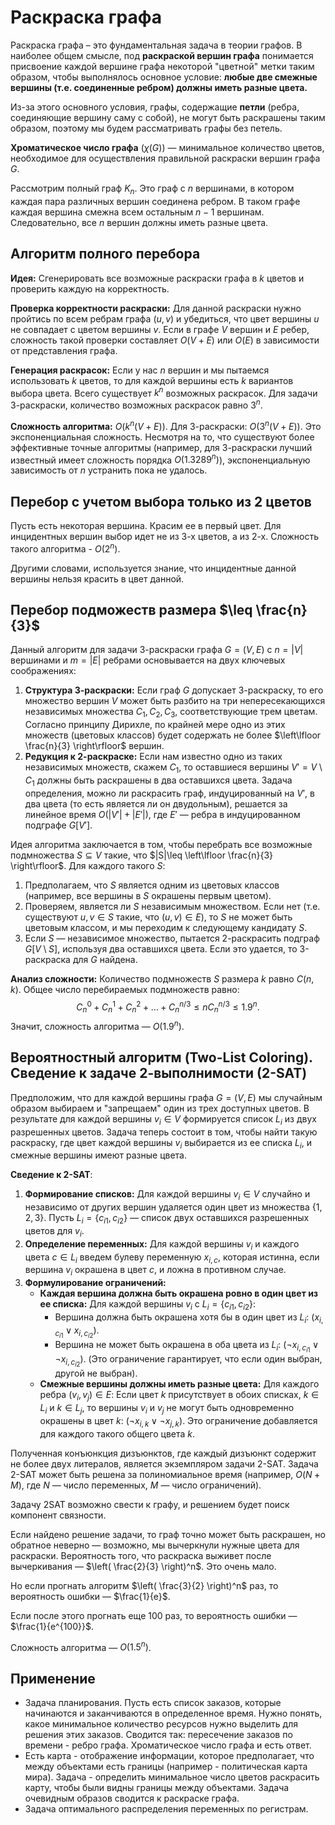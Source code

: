 # Раскраска графа

Раскраска графа – это фундаментальная задача в теории графов. В наиболее общем смысле, под **раскраской вершин графа** понимается присвоение каждой вершине графа некоторой "цветной" метки таким образом, чтобы выполнялось основное условие: **любые две смежные вершины (т.е. соединенные ребром) должны иметь разные цвета.**

Из-за этого основного условия, графы, содержащие **петли** (ребра, соединяющие вершину саму с собой), не могут быть раскрашены таким образом, поэтому мы будем рассматривать графы без петель.

**Хроматическое число графа** $(\chi(G))$ — минимальное количество цветов, необходимое для осуществления правильной раскраски вершин графа $G$.

Рассмотрим полный граф $K_{n}$. Это граф с $n$ вершинами, в котором каждая пара различных вершин соединена ребром. В таком графе каждая вершина смежна всем остальным $n-1$ вершинам. Следовательно, все $n$ вершин должны иметь разные цвета.

## Алгоритм полного перебора

**Идея:** Сгенерировать все возможные раскраски графа в $k$ цветов и проверить каждую на корректность.

**Проверка корректности раскраски:** Для данной раскраски нужно пройтись по всем ребрам графа $(u,v)$ и убедиться, что цвет вершины $u$ не совпадает с цветом вершины $v$. Если в графе $V$ вершин и $E$ ребер, сложность такой проверки составляет $O(V+E)$ или $O(E)$ в зависимости от представления графа.

**Генерация раскрасок:** Если у нас $n$ вершин и мы пытаемся использовать $k$ цветов, то для каждой вершины есть $k$ вариантов выбора цвета. Всего существует $k^n$ возможных раскрасок. 
Для задачи 3-раскраски, количество возможных раскрасок равно $3^n$.

**Сложность алгоритма:** $O(k^n(V+E))$. Для 3-раскраски: $O(3^n(V+E))$.
Это экспоненциальная сложность. Несмотря на то, что существуют более эффективные точные алгоритмы (например, для 3-раскраски лучший известный имеет сложность порядка $O(1.3289^n)$), экспоненциальную зависимость от $n$ устранить пока не удалось.

## Перебор с учетом выбора только из 2 цветов

Пусть есть некоторая вершина. Красим ее в первый цвет. Для инцидентных вершин выбор идет не из 3-х цветов, а из 2-х. Сложность такого алгоритма - $O(2^n)$.

Другими словами, используется знание, что инцидентные данной вершины нельзя красить в цвет данной.

## Перебор подможеств размера $\leq \frac{n}{3}$

Данный алгоритм для задачи 3-раскраски графа $G=(V,E)$ с $n=|V|$ вершинами и $m=|E|$ ребрами основывается на двух ключевых соображениях:

1. **Структура 3-раскраски:** Если граф $G$ допускает 3-раскраску, то его множество вершин $V$ может быть разбито на три непересекающихся независимых множества $C_{1},C_{2},C_{3}$, соответствующие трем цветам. Согласно принципу Дирихле, по крайней мере одно из этих множеств (цветовых классов) будет содержать не более $\left\lfloor  \frac{n}{3}  \right\rfloor$ вершин.
2. **Редукция к 2-раскраске:** Если нам известно одно из таких независимых множеств, скажем $C_{1}$, то оставшиеся вершины $V'=V\setminus C_{1}$ должны быть раскрашены в два оставшихся цвета. Задача определения, можно ли раскрасить граф, индуцированный на $V'$, в два цвета (то есть является ли он двудольным), решается за линейное время $O(|V'|+|E'|)$, где $E'$ — ребра в индуцированном подграфе $G[V']$.

Идея алгоритма заключается в том, чтобы перебрать все возможные подмножества $S \subseteq V$ такие, что $|S|\leq \left\lfloor  \frac{n}{3}  \right\rfloor$. Для каждого такого $S$:

1. Предполагаем, что $S$ является одним из цветовых классов (например, все вершины в $S$ окрашены первым цветом).
2. Проверяем, является ли $S$ независимым множеством. Если нет (т.е. существуют $u,v\in S$ такие, что $(u,v)\in E$), то $S$ не может быть цветовым классом, и мы переходим к следующему кандидату $S$.
3. Если $S$ — независимое множество, пытается 2-раскрасить подграф $G[V\setminus S]$, используя два оставшихся цвета. Если это удается, то 3-раскраска для $G$ найдена.

**Анализ сложности:** Количество подмножеств $S$ размера $k$ равно $C(n,k)$. Общее число перебираемых подмножеств равно:
$$
C^0_{n}+C^1_{n}+C^2_{n}+\dots+C^{n/3}_{n}\leq nC^{n/3}_{n}\leq 1.9^n.
$$
Значит, сложность алгоритма — $O(1.9^n)$.

## Вероятностный алгоритм (Two-List Coloring). Сведение к задаче 2-выполнимости (2-SAT)

Предположим, что для каждой вершины графа $G=(V,E)$ мы случайным образом выбираем и "запрещаем" один из трех доступных цветов. В результате для каждой вершины $v_{i}\in V$ формируется список $L_{i}$ из двух разрешенных цветов. Задача теперь состоит в том, чтобы найти такую раскраску, где цвет каждой вершины $v_{i}$ выбирается из ее списка $L_{i}$, и смежные вершины имеют разные цвета.

**Сведение к 2-SAT**:

1. **Формирование списков:** Для каждой вершины $v_{i}\in V$ случайно и независимо от других вершин удаляется один цвет из множества $\{1,2,3\}$. Пусть $L_{i}=\{c_{i1}, c_{i 2}\}$ — список двух оставшихся разрешенных цветов для $v_{i}$.
2. **Определение переменных:** Для каждой вершины $v_{i}$ и каждого цвета $c\in L_{i}$ введем булеву переменную $x_{i,c}$, которая истинна, если вершина $v_{i}$ окрашена в цвет $c$, и ложна в противном случае.
3. **Формулирование ограничений:**
	- **Каждая вершина должна быть окрашена ровно в один цвет из ее списка:** Для каждой вершины $v_{i}$ с $L_{i}=\{c_{i 1}, c_{i 2}\}$:
		- Вершина должна быть окрашена хотя бы в один цвет из $L_{i}$: $(x_{i, c_{i 1}} \vee x_{i,c_{i 2}})$.
		- Вершина не может быть окрашена в оба цвета из $L_{i}$: $(\neg x_{i,c_{i 1}}\vee \neg x_{i,c_{i 2}})$. (Это ограничение гарантирует, что если один выбран, другой не выбран).
	- **Смежные вершины должны иметь разные цвета:** Для каждого ребра $(v_{i},v_{j})\in E$:
			Если цвет $k$ присутствует в обоих списках, $k\in L_{i}$ и $k\in L_{j}$, то вершины $v_{i}$ и $v_{j}$ не могут быть одновременно окрашены в цвет $k$: $(\neg x_{i,k}\vee \neg x_{j,k})$. Это ограничение добавляется для каждого такого общего цвета $k$.

Полученная конъюнкция дизъюнктов, где каждый дизъюнкт содержит не более двух литералов, является экземпляром задачи 2-SAT. Задача 2-SAT может быть решена за полиномиальное время (например, $O(N+M)$, где $N$ — число переменных, $M$  — число ограничений).

Задачу 2SAT возможно свести к графу, и решением будет поиск компонент связности.

Если найдено решение задачи, то граф точно может быть раскрашен, но обратное неверно — возможно, мы вычеркнули нужные цвета для раскраски. Вероятность того, что раскраска выживет после вычеркивания — $\left( \frac{2}{3} \right)^n$. Это очень мало.

Но если прогнать алгоритм $\left( \frac{3}{2} \right)^n$ раз, то вероятность ошибки — $\frac{1}{e}$.

Если после этого прогнать еще 100 раз, то вероятность ошибки — $\frac{1}{e^{100}}$.

Сложность алгоритма — $O(1.5^n)$.

## Применение

- Задача планирования. Пусть есть список заказов, которые начинаются и заканчиваются в определенное время. Нужно понять, какое минимальное количество ресурсов нужно выделить для решения этих заказов. Сводится так: пересечение заказов по времени - ребро графа. Хроматическое число графа и есть ответ.
- Есть карта - отображение информации, которое предполагает, что между объектами есть границы (например - политическая карта мира). Задача - определить минимальное число цветов раскрасить карту, чтобы были видны границы между объектами. Задача очевидным образов сводится к раскраске графа.
- Задача оптимального распределения переменных по регистрам.
